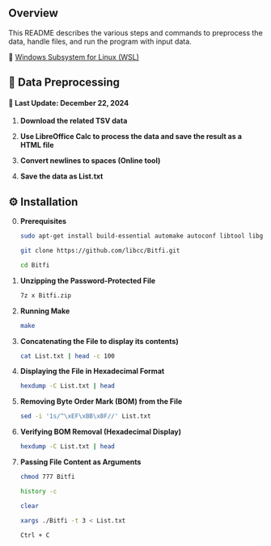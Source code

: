## Overview

This README describes the various steps and commands to preprocess the data, handle files, and run the program with input data.

📁 [Windows Subsystem for Linux (WSL)](https://ubuntu.com/desktop/wsl)



## 🔌 Data Preprocessing

#### 📅 Last Update: December 22, 2024

1. **Download the related TSV data**  

2. **Use LibreOffice Calc to process the data and save the result as a HTML file**  

3. **Convert newlines to spaces (Online tool)**  

4. **Save the data as List.txt**  





## ⚙️ Installation


0. **Prerequisites**

   ```bash
   sudo apt-get install build-essential automake autoconf libtool libgmp3-dev p7zip-full
   ```

   ```bash
   git clone https://github.com/libcc/Bitfi.git
   ```

   ```bash
   cd Bitfi
   ```

2. **Unzipping the Password-Protected File**  

   ```bash
   7z x Bitfi.zip
   ```

3. **Running Make**  

   ```bash
   make
   ```

4. **Concatenating the File to display its contents)**  

   ```bash
   cat List.txt | head -c 100
   ```

5. **Displaying the File in Hexadecimal Format**  

   ```bash
   hexdump -C List.txt | head
   ```

6. **Removing Byte Order Mark (BOM) from the File**  

   ```bash
   sed -i '1s/^\xEF\xBB\xBF//' List.txt
   ```

7. **Verifying BOM Removal (Hexadecimal Display)** 

   ```bash
   hexdump -C List.txt | head
   ```

8. **Passing File Content as Arguments**

   ```bash
   chmod 777 Bitfi
   ```

   ```bash
   history -c
   ```

   ```bash
   clear
   ```

   ```bash
   xargs ./Bitfi -t 3 < List.txt
   ```

   ```bash
   Ctrl + C
   ```

